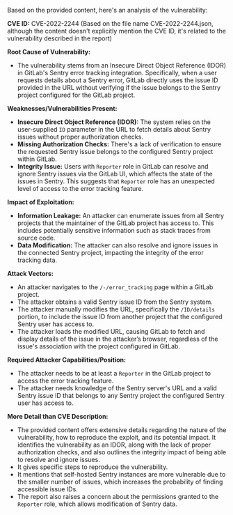 Based on the provided content, here's an analysis of the vulnerability:

**CVE ID:** CVE-2022-2244 (Based on the file name CVE-2022-2244.json, although the content doesn't explicitly mention the CVE ID, it's related to the vulnerability described in the report)

**Root Cause of Vulnerability:**
- The vulnerability stems from an Insecure Direct Object Reference (IDOR) in GitLab's Sentry error tracking integration. Specifically, when a user requests details about a Sentry error, GitLab directly uses the issue ID provided in the URL without verifying if the issue belongs to the Sentry project configured for the GitLab project.

**Weaknesses/Vulnerabilities Present:**
- **Insecure Direct Object Reference (IDOR):** The system relies on the user-supplied `ID` parameter in the URL to fetch details about Sentry issues without proper authorization checks.
- **Missing Authorization Checks:** There's a lack of verification to ensure the requested Sentry issue belongs to the configured Sentry project within GitLab.
- **Integrity Issue:** Users with `Reporter` role in GitLab can resolve and ignore Sentry issues via the GitLab UI, which affects the state of the issues in Sentry. This suggests that `Reporter` role has an unexpected level of access to the error tracking feature.

**Impact of Exploitation:**
- **Information Leakage:** An attacker can enumerate issues from all Sentry projects that the maintainer of the GitLab project has access to. This includes potentially sensitive information such as stack traces from source code.
- **Data Modification:** The attacker can also resolve and ignore issues in the connected Sentry project, impacting the integrity of the error tracking data.

**Attack Vectors:**
- An attacker navigates to the `/-/error_tracking` page within a GitLab project.
- The attacker obtains a valid Sentry issue ID from the Sentry system.
- The attacker manually modifies the URL, specifically the `/ID/details` portion, to include the issue ID from another project that the configured Sentry user has access to.
- The attacker loads the modified URL, causing GitLab to fetch and display details of the issue in the attacker’s browser, regardless of the issue's association with the project configured in GitLab.

**Required Attacker Capabilities/Position:**
- The attacker needs to be at least a `Reporter` in the GitLab project to access the error tracking feature.
- The attacker needs knowledge of the Sentry server's URL and a valid Sentry issue ID that belongs to any Sentry project the configured Sentry user has access to.

**More Detail than CVE Description:**
- The provided content offers extensive details regarding the nature of the vulnerability, how to reproduce the exploit, and its potential impact. It identifies the vulnerability as an IDOR, along with the lack of proper authorization checks, and also outlines the integrity impact of being able to resolve and ignore issues.
- It gives specific steps to reproduce the vulnerability.
- It mentions that self-hosted Sentry instances are more vulnerable due to the smaller number of issues, which increases the probability of finding accessible issue IDs.
- The report also raises a concern about the permissions granted to the `Reporter` role, which allows modification of Sentry data.